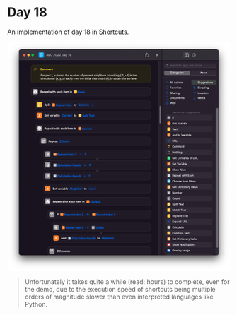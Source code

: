 # Day 18

An implementation of day 18 in [Shortcuts](https://en.wikipedia.org/wiki/Shortcuts_(app)).

![Screenshot](screenshot.png)

> Unfortunately it takes quite a while (read: hours) to complete, even for the demo, due to the execution speed of shortcuts being multiple orders of magnitude slower than even interpreted languages like Python.
